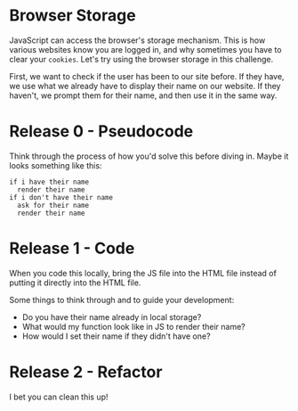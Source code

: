 # Browser Storage

JavaScript can access the browser's storage mechanism. This is how various websites know you are logged in, and why sometimes you have to clear your `cookies`. Let's try using the browser storage in this challenge.

First, we want to check if the user has been to our site before. If they have, we use what we already have to display their name on our website. If they haven't, we prompt them for their name, and then use it in the same way.

# Release 0 - Pseudocode
Think through the process of how you'd solve this before diving in. Maybe it looks something like this: 
```
if i have their name
  render their name
if i don't have their name
  ask for their name
  render their name
```

# Release 1 - Code
When you code this locally, bring the JS file into the HTML file instead of putting it directly into the HTML file.

Some things to think through and to guide your development:
* Do you have their name already in local storage?
* What would my function look like in JS to render their name?
* How would I set their name if they didn't have one?

# Release 2 - Refactor
I bet you can clean this up!